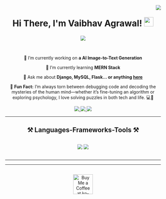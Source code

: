 <img align="right" src="https://visitor-badge.laobi.icu/badge?page_id=vaibhavvagrawall.vaibhavvagrawall" />

<h1 align="center">
Hi There, I'm Vaibhav Agrawal!
	<a href="https://github.com/vaibhavvagrawall" target="_self">
		<img src="https://media.giphy.com/media/hvRJCLFzcasrR4ia7z/giphy.gif" width="30">
	</a>
</h1>

<h3 align="center">
    <img src="https://readme-typing-svg.herokuapp.com/?font=Righteous&size=35&center=true&vCenter=true&width=800&height=70&duration=5000&lines=Web+Developer;AI+|+ML+|+DS+Enthusiast;Data+Analyst;BTech+CS+Student+@+VIT;Ex-Intern+@+KeyNCoders;Ex-Web+Dev+@+Outcode+Software;" />
</h3>

<br/>

<div align="center">
 
 🔭 I’m currently working on **a AI Image-to-Text Generation**
 
 🌱 I’m currently learning **MERN Stack**

💬 Ask me about **Django, MySQL, Flask... or anything [here](https://github.com/vaibhavvagrawall/vaibhavvagrawall/issues)**

🤖 **Fun Fact:** I’m always torn between debugging code and decoding the mysteries of the human mind—whether it’s fine-tuning an algorithm or exploring psychology, I love solving puzzles in both tech and life. 💻🧠

 </div>
 
<div align="center"> 
  <a href="mailto:vaibhav.18.agrawal@gmail.com">
    <img src="https://img.shields.io/badge/Gmail-333333?style=for-the-badge&logo=gmail&logoColor=red" />
  </a>
  <a href="https://linkedin.com/in/vaibhavvagrawall" target="_blank">
    <img src="https://img.shields.io/badge/LinkedIn-0077B5?style=for-the-badge&logo=linkedin&logoColor=white" target="_blank" />
  </a>
  <a href="https://leetcode.com/u/vaibhavvagrawall" target="_blank">
     <img src="https://img.shields.io/badge/LeetCode-000000?style=for-the-badge&logo=LeetCode&logoColor=white" target="_blank" />
  </a>
</div>

 <hr/>
 
<h2 align="center">⚒️ Languages-Frameworks-Tools ⚒️</h2>
<br/>
<div align="center">
    <img src="https://skillicons.dev/icons?i=python,bootstrap,c,c++,html,css,vscode,github,figma,git" />
    <img src="https://skillicons.dev/icons?i=javascript,mongodb,java,r,mysql,flask,django,sqlite3,postgresql,powerbi" /><br>
</div>

<br/>
<hr/>



<hr/>

<br/>

<div align="center">
<a href='https://ko-fi.com/vaibhavvagrawall' target='_blank'><img height='64' style='border:0px;height:64px;' src='https://storage.ko-fi.com/cdn/kofi1.png?v=3' border='0' alt='Buy Me a Coffee at ko-fi.com' /></a>
</div>

<br/>
